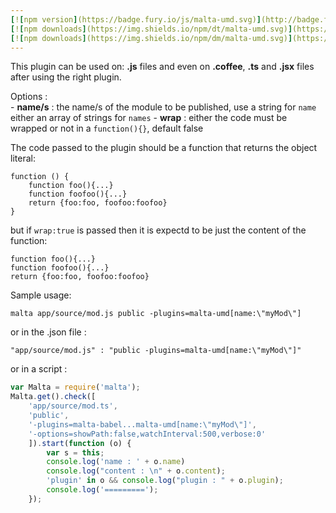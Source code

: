 ```yaml
---
[![npm version](https://badge.fury.io/js/malta-umd.svg)](http://badge.fury.io/js/malta-umd)
[![npm downloads](https://img.shields.io/npm/dt/malta-umd.svg)](https://npmjs.org/package/malta-umd)
[![npm downloads](https://img.shields.io/npm/dm/malta-umd.svg)](https://npmjs.org/package/malta-umd)  
---  
```


This plugin can be used on: **.js** files and even on **.coffee**, **.ts** and **.jsx** files after using the right plugin.  

Options :   
    - **name/s** : the name/s of the module to be published, use a string for `name` either an array of strings for `names`
    - __wrap__ : either the code must be wrapped or not in a `function(){}`, default false  

The code passed to the plugin should be a function that returns the object literal:

```
function () {
    function foo(){...}
    function foofoo(){...}
    return {foo:foo, foofoo:foofoo}
}
```

but if `wrap:true` is passed then it is expectd to be just the content of the function:  
```
function foo(){...}
function foofoo(){...}
return {foo:foo, foofoo:foofoo}
```

Sample usage:  
```
malta app/source/mod.js public -plugins=malta-umd[name:\"myMod\"]
```
or in the .json file :  
```
"app/source/mod.js" : "public -plugins=malta-umd[name:\"myMod\"]"
```
or in a script :  
``` js
var Malta = require('malta');
Malta.get().check([
    'app/source/mod.ts',
    'public',
    '-plugins=malta-babel...malta-umd[name:\"myMod\"]',
    '-options=showPath:false,watchInterval:500,verbose:0'
    ]).start(function (o) {
        var s = this;
        console.log('name : ' + o.name)
        console.log("content : \n" + o.content);
        'plugin' in o && console.log("plugin : " + o.plugin);
        console.log('=========');
    });
```